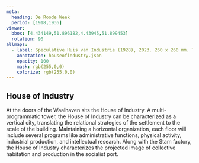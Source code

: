 ```yaml
---
meta:
  heading: De Roode Week
  period: [1918,1936]
viewer:
  bbox: [4.434149,51.896182,4.43945,51.899453]
  rotation: 90
allmaps:
  - label: Speculative Huis van Industrie (1928), 2023. 260 x 260 mm. The Berlage. Based on Ivan Leonidov, House of Industry, Moscow, 1929-30. Schusev Museum of Architecture.
    annotation: houseofindustry.json
    opacity: 100
    mask: rgb(255,0,0)
    colorize: rgb(255,0,0)
---
```


## House of Industry

At the doors of the Waalhaven sits the House of Industry. A multi-programmatic tower, the House of Industry can be characterized as a vertical city, translating the relational strategies of the settlement to the scale of the building. Maintaining a horizontal organization, each floor will include several programs like administrative functions, physical activity, industrial production, and intellectual research. Along with the Stam factory, the House of Industry characterizes the projected image of collective habitation and production in the socialist port.